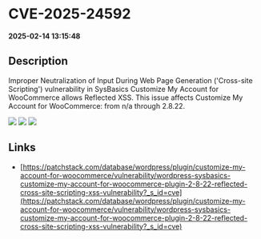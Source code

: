 # CVE-2025-24592

**2025-02-14 13:15:48**

## Description
Improper Neutralization of Input During Web Page Generation ('Cross-site Scripting') vulnerability in SysBasics Customize My Account for WooCommerce allows Reflected XSS. This issue affects Customize My Account for WooCommerce: from n/a through 2.8.22.

![](https://img.shields.io/static/v1?label=Score&message=7.1&color=red)
![](https://img.shields.io/static/v1?label=Severity&message=HIGH&color=red)
![](https://img.shields.io/static/v1?label=CWE&message=XSS&color=green)

## Links
- [https://patchstack.com/database/wordpress/plugin/customize-my-account-for-woocommerce/vulnerability/wordpress-sysbasics-customize-my-account-for-woocommerce-plugin-2-8-22-reflected-cross-site-scripting-xss-vulnerability?_s_id=cve](https://patchstack.com/database/wordpress/plugin/customize-my-account-for-woocommerce/vulnerability/wordpress-sysbasics-customize-my-account-for-woocommerce-plugin-2-8-22-reflected-cross-site-scripting-xss-vulnerability?_s_id=cve)
